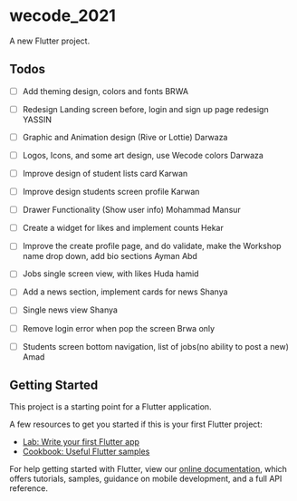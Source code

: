 # wecode_2021

A new Flutter project.



## Todos
- [ ] Add theming design, colors and fonts BRWA
- [ ] Redesign Landing screen before, login and sign up page redesign YASSIN
- [ ] Graphic and Animation design (Rive or Lottie) Darwaza
- [ ] Logos, Icons, and some art design, use Wecode colors Darwaza
- [ ] Improve design of student lists card Karwan
- [ ] Improve design students screen profile Karwan 
- [ ] Drawer Functionality (Show user info) Mohammad Mansur
- [ ] Create a widget for likes and implement counts Hekar
- [ ] Improve the create profile page, and do validate, make the Workshop name drop down, add bio sections Ayman Abd
- [ ] Jobs single screen view, with likes Huda hamid
- [ ] Add a news section, implement cards for news Shanya 
- [ ] Single news view Shanya
- [ ] Remove login error when pop the screen Brwa only
- [ ] Students screen bottom navigation, list of jobs(no ability to post a new) Amad
 

 ## Getting Started

This project is a starting point for a Flutter application.

A few resources to get you started if this is your first Flutter project:

- [Lab: Write your first Flutter app](https://flutter.dev/docs/get-started/codelab)
- [Cookbook: Useful Flutter samples](https://flutter.dev/docs/cookbook)

For help getting started with Flutter, view our
[online documentation](https://flutter.dev/docs), which offers tutorials,
samples, guidance on mobile development, and a full API reference.
